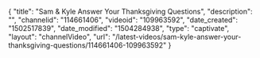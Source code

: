 {
    "title": "Sam &amp; Kyle Answer Your Thanksgiving Questions",
    "description": "",
    "channelid": "114661406",
    "videoid": "109963592",
    "date_created": "1502517839",
    "date_modified": "1504284938",
    "type": "captivate",
    "layout": "channelVideo",
    "url": "\/latest-videos\/sam-kyle-answer-your-thanksgiving-questions\/114661406-109963592"
}